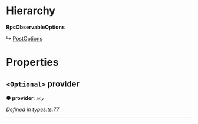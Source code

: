 

# Hierarchy

**RpcObservableOptions**

↳  [PostOptions](_rpc_other_post_.postoptions.md)

# Properties

<a id="provider"></a>

## `<Optional>` provider

**● provider**: *`any`*

*Defined in [types.ts:77](https://github.com/paritytech/js-libs/blob/397e610/packages/light.js/src/types.ts#L77)*

___

